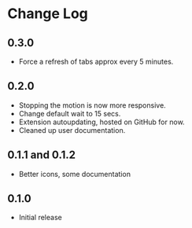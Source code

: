 Change Log
==========

0.3.0
-----

* Force a refresh of tabs approx every 5 minutes.

0.2.0
-----

* Stopping the motion is now more responsive.
* Change default wait to 15 secs.
* Extension autoupdating, hosted on GitHub for now.
* Cleaned up user documentation.

0.1.1 and 0.1.2
---------------

* Better icons, some documentation

0.1.0
-----

* Initial release
